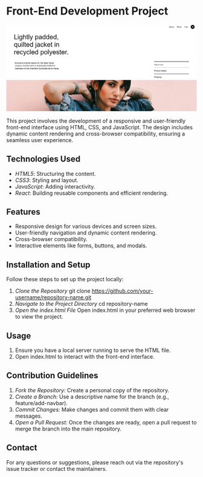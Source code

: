 # Front-End Development Project
![website image](view.png)

This project involves the development of a responsive and user-friendly front-end interface using HTML, CSS, and JavaScript. The design includes dynamic content rendering and cross-browser compatibility, ensuring a seamless user experience.

## Technologies Used
- *HTML5*: Structuring the content.
- *CSS3*: Styling and layout.
- *JavaScript*: Adding interactivity.
- *React*: Building reusable components and efficient rendering.

## Features
- Responsive design for various devices and screen sizes.
- User-friendly navigation and dynamic content rendering.
- Cross-browser compatibility.
- Interactive elements like forms, buttons, and modals.

## Installation and Setup
Follow these steps to set up the project locally:

1. *Clone the Repository*
   git clone https://github.com/your-username/repository-name.git
2. *Navigate to the Project Directory*
    cd repository-name
3. *Open the index.html File*
     Open index.html in your preferred web browser to view the project.
## Usage
1. Ensure you have a local server running to serve the HTML file. 
2. Open index.html to interact with the front-end interface.
## Contribution Guidelines
1. *Fork the Repository:*
 Create a personal copy of the repository.
2. *Create a Branch:* Use a descriptive name for the branch (e.g., feature/add-navbar).
3. *Commit Changes:* Make changes and commit them with clear messages.
4. *Open a Pull Request:* Once the changes are ready, open a pull request to merge the branch into the main repository.
## Contact
For any questions or suggestions, please reach out via the repository's issue tracker or contact the maintainers.